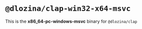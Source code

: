 # `@dlozina/clap-win32-x64-msvc`

This is the **x86_64-pc-windows-msvc** binary for `@dlozina/clap`

